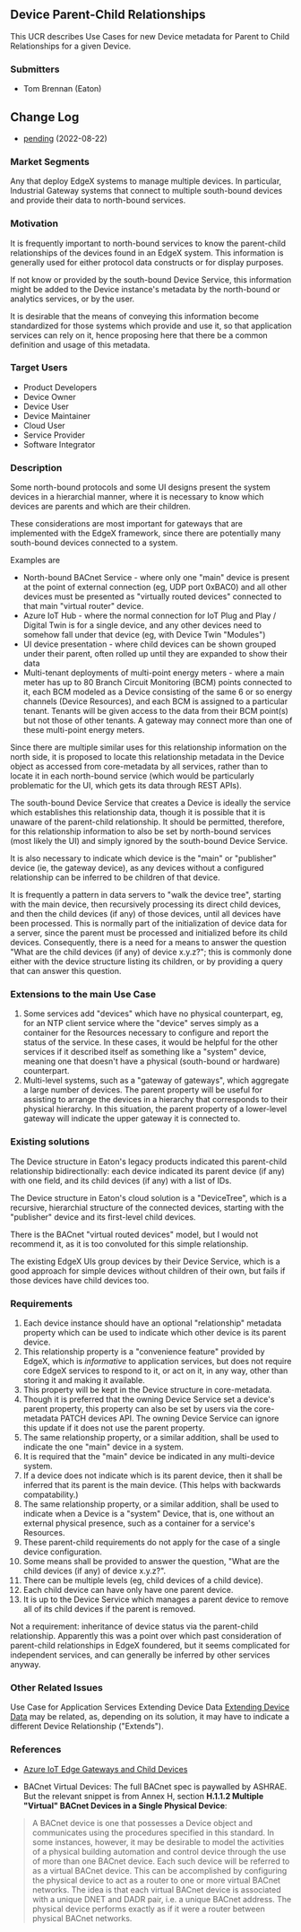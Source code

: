 ## Device Parent-Child Relationships
This UCR describes Use Cases for new Device metadata for Parent to Child Relationships for a given Device.

### Submitters
- Tom Brennan (Eaton)

## Change Log
- [pending](https://github.com/edgexfoundry/edgex-docs/pull/800) (2022-08-22)


### Market Segments
Any that deploy EdgeX systems to manage multiple devices.
In particular, Industrial Gateway systems that connect to multiple south-bound devices
and provide their data to north-bound services.

### Motivation
It is frequently important to north-bound services to know the parent-child relationships
of the devices found in an EdgeX system. 
This information is generally used for either protocol data constructs or for display purposes.

If not know or provided by the south-bound Device Service, this information might be added 
to the Device instance's metadata by the north-bound or analytics services, or by the user.

It is desirable that the means of conveying this information become standardized for those systems
which provide and use it, so that application services can rely on it, hence proposing here that there 
be a common definition and usage of this metadata.

### Target Users
- Product Developers
- Device Owner
- Device User
- Device Maintainer
- Cloud User
- Service Provider
- Software Integrator

### Description
Some north-bound protocols and some UI designs present the system devices in a hierarchial manner, 
where it is necessary to know which devices are parents and which are their children.

These considerations are most important for gateways that are implemented with the EdgeX framework,
since there are potentially many south-bound devices connected to a system.

Examples are
* North-bound BACnet Service - where only one "main" device is present at the point of external connection (eg, UDP port 
0xBAC0) and all other devices must be presented as "virtually routed devices" connected to that main "virtual router" device.
* Azure IoT Hub - where the normal connection for IoT Plug and Play / Digital Twin is for a single device, and any other devices need to somehow fall under that device (eg, with Device Twin "Modules")
* UI device presentation - where child devices can be shown grouped under their parent, often rolled up until they are expanded to show their data
* Multi-tenant deployments of multi-point energy meters - where a main meter has up to 80 Branch Circuit Monitoring (BCM) points connected to it, each BCM modeled as a Device consisting of the same 6 or so energy channels (Device Resources), and each BCM is assigned to a particular tenant. Tenants will be given access to the data from their BCM point(s) but not those of other tenants. A gateway may connect more than one of these multi-point energy meters.

Since there are multiple similar uses for this relationship information on the north side, it is proposed to locate
this relationship metadata in the Device object as accessed from core-metadata by all services, rather than to 
locate it in each north-bound service (which would be particularly problematic for the UI, which gets its data through REST APIs).

The south-bound Device Service that creates a Device is ideally the service which establishes this relationship data, though it is possible that it is unaware of the parent-child relationship. It should be permitted, therefore, for this relationship information to also be set by north-bound services (most likely the UI) and simply ignored by the south-bound Device Service.

It is also necessary to indicate which device is the "main" or "publisher" device (ie, the gateway device), 
as any devices without a configured relationship can be inferred to be children of that device.

It is frequently a pattern in data servers to "walk the device tree", starting with the main device, then 
recursively processing its direct child devices, and then the child devices (if any) of those devices, until
all devices have been processed. This is normally part of the initialization of device data for a server,
since the parent must be processed and initialized before its child devices. Consequently, there is a need
for a means to answer the question "What are the child devices (if any) of device x.y.z?"; this is commonly done
either with the device structure listing its children, or by providing a query that can answer this question.

### Extensions to the main Use Case
1. Some services add "devices" which have no physical counterpart, eg, for an NTP client service where the "device" 
serves simply as a container for the Resources necessary to configure and report the status of the service.
In these cases, it would be helpful for the other services if it described itself as something like a "system" device,
meaning one that doesn't have a physical (south-bound or hardware) counterpart.
2. Multi-level systems, such as a "gateway of gateways", which aggregate a large number of devices. The parent
property will be useful for assisting to arrange the devices in a hierarchy that corresponds to their physical hierarchy. 
In this situation, the parent property of a lower-level gateway will indicate the upper gateway it is connected to.

### Existing solutions
The Device structure in Eaton's legacy products indicated this parent-child relationship bidirectionally: each device indicated its parent device (if any) with one field, and its child devices (if any) with a list of IDs.

The Device structure in Eaton's cloud solution is a "DeviceTree", which is a recursive, hierarchial structure of the connected devices, starting with the "publisher" device and its first-level child devices.

There is the BACnet "virtual routed devices" model, but I would not recommend it, as it is too convoluted for this  simple relationship.

The existing EdgeX UIs group devices by their Device Service, which is a good approach for simple devices without children of their own, but fails if those devices have child devices too.

### Requirements
1. Each device instance should have an optional "relationship" metadata property which can be used to indicate which other device is its parent device. 
2. This relationship property is a "convenience feature" provided by EdgeX, which is *informative* to application services,
but does not require core EdgeX services to respond to it, or act on it, in any way, 
other than storing it and making it available.
3. This property will be kept in the Device structure in core-metadata.
4. Though it is preferred that the owning Device Service set a device's parent property, this property can also be set
by users via the core-metadata PATCH devices API. The owning Device Service can ignore this update if it does
not use the parent property.
5. The same relationship property, or a similar addition, shall be used to indicate the one "main" device in a system.
6. It is required that the "main" device be indicated in any multi-device system.
7. If a device does not indicate which is its parent device, then it shall be inferred that its parent is the main device. (This helps with backwards compatability.)
8. The same relationship property, or a similar addition, shall be used to indicate when a Device is a "system" Device,
that is, one without an external physical presence, such as a container for a service's Resources.
9. These parent-child requirements do not apply for the case of a single device configuration.
10. Some means shall be provided to answer the question, "What are the child devices (if any) of device x.y.z?".
11. There can be multiple levels (eg, child devices of a child device).
12. Each child device can have only have one parent device.
13. It is up to the Device Service which manages a parent device to remove all of its child devices if the parent is removed.

Not a requirement: inheritance of device status via the parent-child relationship. Apparently this was a point
over which past consideration of parent-child relationships in EdgeX foundered, but it seems complicated
for independent services, and can generally be inferred by other services anyway.

### Other Related Issues
Use Case for Application Services Extending Device Data [Extending Device Data](./Extending-Device-Data.md) may be related, 
as, depending on its solution, it may have to indicate a different Device Relationship ("Extends").

### References
- [Azure IoT Edge Gateways and Child Devices](https://docs.microsoft.com/en-us/azure/iot-edge/how-to-connect-downstream-iot-edge-device?view=iotedge-2020-11&tabs=azure-portal)

- BACnet Virtual Devices: The full BACnet spec is paywalled by ASHRAE. But the relevant snippet
is from Annex H, section **H.1.1.2 Multiple "Virtual" BACnet Devices in a Single Physical Device**:

> A BACnet device is one that possesses a Device object and communicates using the procedures specified in this
standard. In some instances, however, it may be desirable to model the activities of a physical building automation 
and control device through the use of more than one BACnet device. Each such device will be referred to as a virtual 
BACnet device. This can be accomplished by configuring the physical device to act as a router to one or more virtual 
BACnet networks. The idea is that each virtual BACnet device is associated with a unique DNET and DADR pair, 
i.e. a unique BACnet address. The physical device performs exactly as if it were a router between physical BACnet 
networks.


